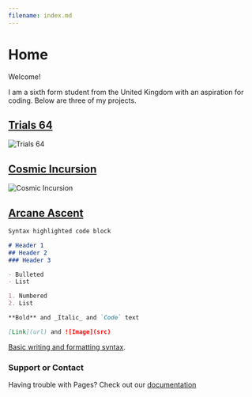 ```yaml
---
filename: index.md
--- 
```

# Home

Welcome!

I am a sixth form student from the United Kingdom with an aspiration for coding.
Below are three of my projects.

## [Trials 64](https://banrescoding.github.io/Portfolio/Trials-64/)
![Trials 64](/Portfolio/Images/JUbTYl.png)

## [Cosmic Incursion](https://banrescoding.github.io/Portfolio/cosmic-incursion/)
![Cosmic Incursion](/Portfolio/Images/ahyeas.PNG)

## [Arcane Ascent](https://banrescoding.github.io/Portfolio/ArcaneAscent/)

```markdown
Syntax highlighted code block

# Header 1
## Header 2
### Header 3

- Bulleted
- List

1. Numbered
2. List

**Bold** and _Italic_ and `Code` text

[Link](url) and ![Image](src)
```

[Basic writing and formatting syntax](https://docs.github.com/en/github/writing-on-github/getting-started-with-writing-and-formatting-on-github/basic-writing-and-formatting-syntax).

### Support or Contact

Having trouble with Pages? Check out our [documentation](https://docs.github.com/categories/github-pages-basics/)
